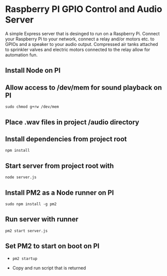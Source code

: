 # Raspberry PI GPIO Control and Audio Server

A simple Express server that is desinged to run on a Raspberry Pi.
Connect your Raspberry Pi to your network, connect a relay and/or motors etc. to GPIOs and a speaker to your audio output.
Compressed air tanks attached to sprinkler valves and electric motors connected to the relay allow for automation fun.

## Install Node on PI

## Allow access to /dev/mem for sound playback on PI

`sudo chmod g+rw /dev/mem`

## Place .wav files in project /audio directory

## Install dependencies from project root

`npm install`

## Start server from project root with

`node server.js`

## Install PM2 as a Node runner on PI

`sudo npm install -g pm2`

## Run server with runner

`pm2 start server.js`

## Set PM2 to start on boot on PI

- `pm2 startup`

- Copy and run script that is returned
